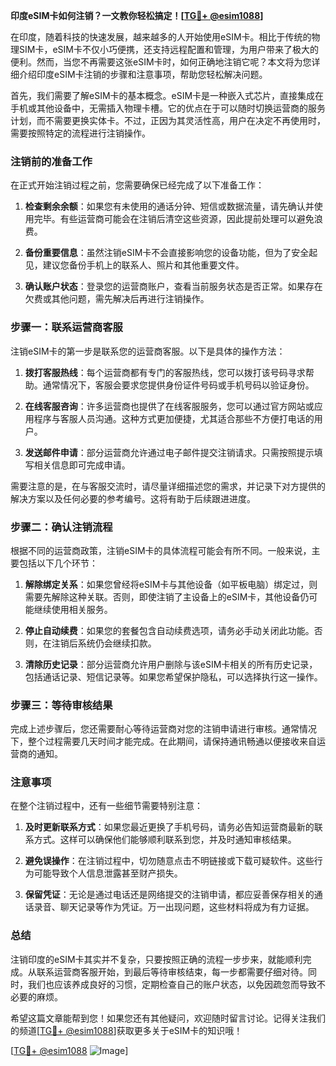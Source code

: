 **印度eSIM卡如何注销？一文教你轻松搞定！[[TG💪+ @esim1088](https://t.me/s/esim1088)]**

在印度，随着科技的快速发展，越来越多的人开始使用eSIM卡。相比于传统的物理SIM卡，eSIM卡不仅小巧便携，还支持远程配置和管理，为用户带来了极大的便利。然而，当您不再需要这张eSIM卡时，如何正确地注销它呢？本文将为您详细介绍印度eSIM卡注销的步骤和注意事项，帮助您轻松解决问题。

首先，我们需要了解eSIM卡的基本概念。eSIM卡是一种嵌入式芯片，直接集成在手机或其他设备中，无需插入物理卡槽。它的优点在于可以随时切换运营商的服务计划，而不需要更换实体卡。不过，正因为其灵活性高，用户在决定不再使用时，需要按照特定的流程进行注销操作。

### 注销前的准备工作

在正式开始注销过程之前，您需要确保已经完成了以下准备工作：

1. **检查剩余余额**：如果您有未使用的通话分钟、短信或数据流量，请先确认并使用完毕。有些运营商可能会在注销后清空这些资源，因此提前处理可以避免浪费。

2. **备份重要信息**：虽然注销eSIM卡不会直接影响您的设备功能，但为了安全起见，建议您备份手机上的联系人、照片和其他重要文件。

3. **确认账户状态**：登录您的运营商账户，查看当前服务状态是否正常。如果存在欠费或其他问题，需先解决后再进行注销操作。

### 步骤一：联系运营商客服

注销eSIM卡的第一步是联系您的运营商客服。以下是具体的操作方法：

1. **拨打客服热线**：每个运营商都有专门的客服热线，您可以拨打该号码寻求帮助。通常情况下，客服会要求您提供身份证件号码或手机号码以验证身份。

2. **在线客服咨询**：许多运营商也提供了在线客服服务，您可以通过官方网站或应用程序与客服人员沟通。这种方式更加便捷，尤其适合那些不方便打电话的用户。

3. **发送邮件申请**：部分运营商允许通过电子邮件提交注销请求。只需按照提示填写相关信息即可完成申请。

需要注意的是，在与客服交流时，请尽量详细描述您的需求，并记录下对方提供的解决方案以及任何必要的参考编号。这将有助于后续跟进进度。

### 步骤二：确认注销流程

根据不同的运营商政策，注销eSIM卡的具体流程可能会有所不同。一般来说，主要包括以下几个环节：

1. **解除绑定关系**：如果您曾经将eSIM卡与其他设备（如平板电脑）绑定过，则需要先解除这种关联。否则，即使注销了主设备上的eSIM卡，其他设备仍可能继续使用相关服务。

2. **停止自动续费**：如果您的套餐包含自动续费选项，请务必手动关闭此功能。否则，在注销后系统仍会继续扣款。

3. **清除历史记录**：部分运营商允许用户删除与该eSIM卡相关的所有历史记录，包括通话记录、短信记录等。如果您希望保护隐私，可以选择执行这一操作。

### 步骤三：等待审核结果

完成上述步骤后，您还需要耐心等待运营商对您的注销申请进行审核。通常情况下，整个过程需要几天时间才能完成。在此期间，请保持通讯畅通以便接收来自运营商的通知。

### 注意事项

在整个注销过程中，还有一些细节需要特别注意：

1. **及时更新联系方式**：如果您最近更换了手机号码，请务必告知运营商最新的联系方式。这样可以确保他们能够顺利联系到您，并及时通知审核结果。

2. **避免误操作**：在注销过程中，切勿随意点击不明链接或下载可疑软件。这些行为可能导致个人信息泄露甚至财产损失。

3. **保留凭证**：无论是通过电话还是网络提交的注销申请，都应妥善保存相关的通话录音、聊天记录等作为凭证。万一出现问题，这些材料将成为有力证据。

### 总结

注销印度的eSIM卡其实并不复杂，只要按照正确的流程一步步来，就能顺利完成。从联系运营商客服开始，到最后等待审核结束，每一步都需要仔细对待。同时，我们也应该养成良好的习惯，定期检查自己的账户状态，以免因疏忽而导致不必要的麻烦。

希望这篇文章能帮到您！如果您还有其他疑问，欢迎随时留言讨论。记得关注我们的频道[[TG💪+ @esim1088](https://t.me/s/esim1088)]获取更多关于eSIM卡的知识哦！

[[TG💪+ @esim1088](https://t.me/s/esim1088) ![Image](https://i.postimg.cc/4NQfJmqS/Snipaste-2025-05-13-00-14-12.png)]
